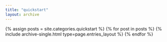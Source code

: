 ```yaml
---
title: "quickstart"
layout: archive
---
```


{% assign posts = site.categories.quickstart %}
{% for post in posts %} {% include archive-single.html type=page.entries_layout %} {% endfor %}
